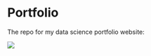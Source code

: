 # Portfolio

The repo for my data science portfolio website:

![](https://miro.medium.com/max/1200/1*zy2KnnDbAQBPdPC2XmeaGg.gif)
